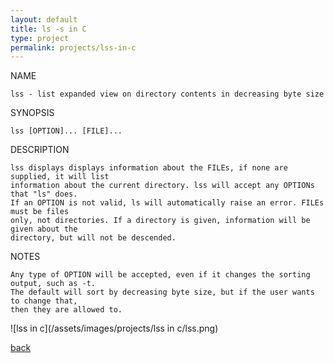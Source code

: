 ```yaml
---
layout: default
title: ls -s in C
type: project
permalink: projects/lss-in-c
---
```


NAME
	
	lss - list expanded view on directory contents in decreasing byte size

SYNOPSIS
	
	lss [OPTION]... [FILE]...
	
DESCRIPTION
	
	lss displays displays information about the FILEs, if none are supplied, it will list 
	information about the current directory. lss will accept any OPTIONs that "ls" does. 
	If an OPTION is not valid, ls will automatically raise an error. FILEs must be files 
	only, not directories. If a directory is given, information will be given about the 
	directory, but will not be descended.
	
NOTES
	
	Any type of OPTION will be accepted, even if it changes the sorting output, such as -t.
	The default will sort by decreasing byte size, but if the user wants to change that,
	then they are allowed to. 


![lss in c](/assets/images/projects/lss in c/lss.png)

[back](./)